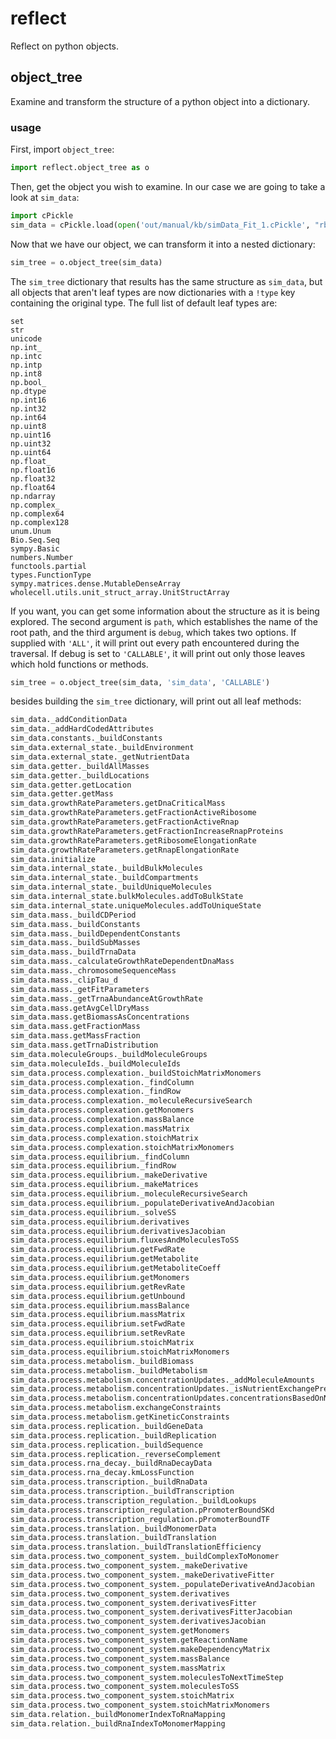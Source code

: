 # reflect

Reflect on python objects.

## object_tree

Examine and transform the structure of a python object into a dictionary.

### usage

First, import `object_tree`:

```python
import reflect.object_tree as o
```

Then, get the object you wish to examine. In our case we are going to take a look at `sim_data`:

```python
import cPickle
sim_data = cPickle.load(open('out/manual/kb/simData_Fit_1.cPickle', "rb"))
```

Now that we have our object, we can transform it into a nested dictionary:

```python
sim_tree = o.object_tree(sim_data)
```

The `sim_tree` dictionary that results has the same structure as `sim_data`, but all objects that aren't leaf types are now dictionaries with a `!type` key containing the original type. The full list of default leaf types are:

    set
    str
    unicode
    np.int_
    np.intc
    np.intp
    np.int8
    np.bool_
    np.dtype
    np.int16
    np.int32
    np.int64
    np.uint8
    np.uint16
    np.uint32
    np.uint64
    np.float_
    np.float16
    np.float32
    np.float64
    np.ndarray
    np.complex_
    np.complex64
    np.complex128
    unum.Unum
    Bio.Seq.Seq
    sympy.Basic
    numbers.Number
    functools.partial
    types.FunctionType
    sympy.matrices.dense.MutableDenseArray
    wholecell.utils.unit_struct_array.UnitStructArray

If you want, you can get some information about the structure as it is being explored. The second argument is `path`, which establishes the name of the root path, and the third argument is `debug`, which takes two options. If supplied with `'ALL'`, it will print out every path encountered during the traversal. If debug is set to `'CALLABLE'`, it will print out only those leaves which hold functions or methods.

```python
sim_tree = o.object_tree(sim_data, 'sim_data', 'CALLABLE')
```

besides building the `sim_tree` dictionary, will print out all leaf methods:

```python
sim_data._addConditionData
sim_data._addHardCodedAttributes
sim_data.constants._buildConstants
sim_data.external_state._buildEnvironment
sim_data.external_state._getNutrientData
sim_data.getter._buildAllMasses
sim_data.getter._buildLocations
sim_data.getter.getLocation
sim_data.getter.getMass
sim_data.growthRateParameters.getDnaCriticalMass
sim_data.growthRateParameters.getFractionActiveRibosome
sim_data.growthRateParameters.getFractionActiveRnap
sim_data.growthRateParameters.getFractionIncreaseRnapProteins
sim_data.growthRateParameters.getRibosomeElongationRate
sim_data.growthRateParameters.getRnapElongationRate
sim_data.initialize
sim_data.internal_state._buildBulkMolecules
sim_data.internal_state._buildCompartments
sim_data.internal_state._buildUniqueMolecules
sim_data.internal_state.bulkMolecules.addToBulkState
sim_data.internal_state.uniqueMolecules.addToUniqueState
sim_data.mass._buildCDPeriod
sim_data.mass._buildConstants
sim_data.mass._buildDependentConstants
sim_data.mass._buildSubMasses
sim_data.mass._buildTrnaData
sim_data.mass._calculateGrowthRateDependentDnaMass
sim_data.mass._chromosomeSequenceMass
sim_data.mass._clipTau_d
sim_data.mass._getFitParameters
sim_data.mass._getTrnaAbundanceAtGrowthRate
sim_data.mass.getAvgCellDryMass
sim_data.mass.getBiomassAsConcentrations
sim_data.mass.getFractionMass
sim_data.mass.getMassFraction
sim_data.mass.getTrnaDistribution
sim_data.moleculeGroups._buildMoleculeGroups
sim_data.moleculeIds._buildMoleculeIds
sim_data.process.complexation._buildStoichMatrixMonomers
sim_data.process.complexation._findColumn
sim_data.process.complexation._findRow
sim_data.process.complexation._moleculeRecursiveSearch
sim_data.process.complexation.getMonomers
sim_data.process.complexation.massBalance
sim_data.process.complexation.massMatrix
sim_data.process.complexation.stoichMatrix
sim_data.process.complexation.stoichMatrixMonomers
sim_data.process.equilibrium._findColumn
sim_data.process.equilibrium._findRow
sim_data.process.equilibrium._makeDerivative
sim_data.process.equilibrium._makeMatrices
sim_data.process.equilibrium._moleculeRecursiveSearch
sim_data.process.equilibrium._populateDerivativeAndJacobian
sim_data.process.equilibrium._solveSS
sim_data.process.equilibrium.derivatives
sim_data.process.equilibrium.derivativesJacobian
sim_data.process.equilibrium.fluxesAndMoleculesToSS
sim_data.process.equilibrium.getFwdRate
sim_data.process.equilibrium.getMetabolite
sim_data.process.equilibrium.getMetaboliteCoeff
sim_data.process.equilibrium.getMonomers
sim_data.process.equilibrium.getRevRate
sim_data.process.equilibrium.getUnbound
sim_data.process.equilibrium.massBalance
sim_data.process.equilibrium.massMatrix
sim_data.process.equilibrium.setFwdRate
sim_data.process.equilibrium.setRevRate
sim_data.process.equilibrium.stoichMatrix
sim_data.process.equilibrium.stoichMatrixMonomers
sim_data.process.metabolism._buildBiomass
sim_data.process.metabolism._buildMetabolism
sim_data.process.metabolism.concentrationUpdates._addMoleculeAmounts
sim_data.process.metabolism.concentrationUpdates._isNutrientExchangePresent
sim_data.process.metabolism.concentrationUpdates.concentrationsBasedOnNutrients
sim_data.process.metabolism.exchangeConstraints
sim_data.process.metabolism.getKineticConstraints
sim_data.process.replication._buildGeneData
sim_data.process.replication._buildReplication
sim_data.process.replication._buildSequence
sim_data.process.replication._reverseComplement
sim_data.process.rna_decay._buildRnaDecayData
sim_data.process.rna_decay.kmLossFunction
sim_data.process.transcription._buildRnaData
sim_data.process.transcription._buildTranscription
sim_data.process.transcription_regulation._buildLookups
sim_data.process.transcription_regulation.pPromoterBoundSKd
sim_data.process.transcription_regulation.pPromoterBoundTF
sim_data.process.translation._buildMonomerData
sim_data.process.translation._buildTranslation
sim_data.process.translation._buildTranslationEfficiency
sim_data.process.two_component_system._buildComplexToMonomer
sim_data.process.two_component_system._makeDerivative
sim_data.process.two_component_system._makeDerivativeFitter
sim_data.process.two_component_system._populateDerivativeAndJacobian
sim_data.process.two_component_system.derivatives
sim_data.process.two_component_system.derivativesFitter
sim_data.process.two_component_system.derivativesFitterJacobian
sim_data.process.two_component_system.derivativesJacobian
sim_data.process.two_component_system.getMonomers
sim_data.process.two_component_system.getReactionName
sim_data.process.two_component_system.makeDependencyMatrix
sim_data.process.two_component_system.massBalance
sim_data.process.two_component_system.massMatrix
sim_data.process.two_component_system.moleculesToNextTimeStep
sim_data.process.two_component_system.moleculesToSS
sim_data.process.two_component_system.stoichMatrix
sim_data.process.two_component_system.stoichMatrixMonomers
sim_data.relation._buildMonomerIndexToRnaMapping
sim_data.relation._buildRnaIndexToMonomerMapping
```